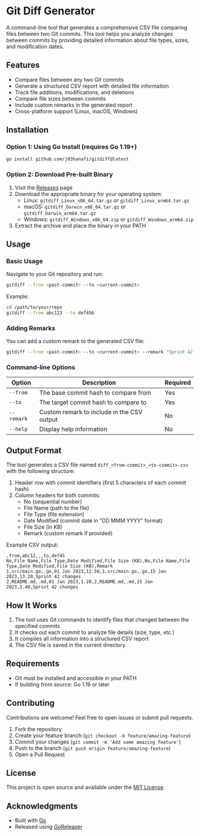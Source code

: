 # Git Diff Generator

A command-line tool that generates a comprehensive CSV file comparing files between two Git commits. This tool helps you analyze changes between commits by providing detailed information about file types, sizes, and modification dates.

## Features

- Compare files between any two Git commits
- Generate a structured CSV report with detailed file information
- Track file additions, modifications, and deletions
- Compare file sizes between commits
- Include custom remarks in the generated report
- Cross-platform support (Linux, macOS, Windows)

## Installation

### Option 1: Using Go Install (requires Go 1.19+)

```bash
go install github.com/j03hanafi/gitdiff@latest
```

### Option 2: Download Pre-built Binary

1. Visit the [Releases](https://github.com/j03hanafi/gitdiff/releases) page
2. Download the appropriate binary for your operating system:
   - Linux: `gitdiff_Linux_x86_64.tar.gz` or `gitdiff_Linux_arm64.tar.gz`
   - macOS: `gitdiff_Darwin_x86_64.tar.gz` or `gitdiff_Darwin_arm64.tar.gz`
   - Windows: `gitdiff_Windows_x86_64.zip` or `gitdiff_Windows_arm64.zip`
3. Extract the archive and place the binary in your PATH

## Usage

### Basic Usage

Navigate to your Git repository and run:

```bash
gitdiff --from <past-commit> --to <current-commit>
```

Example:

```bash
cd /path/to/your/repo
gitdiff --from abc123 --to def456
```

### Adding Remarks

You can add a custom remark to the generated CSV file:

```bash
gitdiff --from <past-commit> --to <current-commit> --remark "Sprint 42 changes"
```

### Command-line Options

| Option | Description | Required |
|--------|-------------|----------|
| `--from` | The base commit hash to compare from | Yes |
| `--to` | The target commit hash to compare to | Yes |
| `--remark` | Custom remark to include in the CSV output | No |
| `--help` | Display help information | No |

## Output Format

The tool generates a CSV file named `diff_<from-commit>_<to-commit>.csv` with the following structure:

1. Header row with commit identifiers (first 5 characters of each commit hash)
2. Column headers for both commits:
   - No (sequential number)
   - File Name (path to the file)
   - File Type (file extension)
   - Date Modified (commit date in "DD MMM YYYY" format)
   - File Size (in KB)
   - Remark (custom remark if provided)

Example CSV output:

```
,from,abc12,,,to,def45
No,File Name,File Type,Date Modified,File Size (KB),No,File Name,File Type,Date Modified,File Size (KB),Remark
1,src/main.go,.go,01 Jan 2023,12.50,1,src/main.go,.go,15 Jan 2023,13.20,Sprint 42 changes
2,README.md,.md,01 Jan 2023,1.20,2,README.md,.md,15 Jan 2023,2.40,Sprint 42 changes
```

## How It Works

1. The tool uses Git commands to identify files that changed between the specified commits
2. It checks out each commit to analyze file details (size, type, etc.)
3. It compiles all information into a structured CSV report
4. The CSV file is saved in the current directory

## Requirements

- Git must be installed and accessible in your PATH
- If building from source: Go 1.19 or later

## Contributing

Contributions are welcome! Feel free to open issues or submit pull requests.

1. Fork the repository
2. Create your feature branch (`git checkout -b feature/amazing-feature`)
3. Commit your changes (`git commit -m 'Add some amazing feature'`)
4. Push to the branch (`git push origin feature/amazing-feature`)
5. Open a Pull Request

## License

This project is open source and available under the [MIT License](LICENSE).

## Acknowledgments

- Built with [Go](https://golang.org/)
- Released using [GoReleaser](https://github.com/goreleaser/goreleaser)
